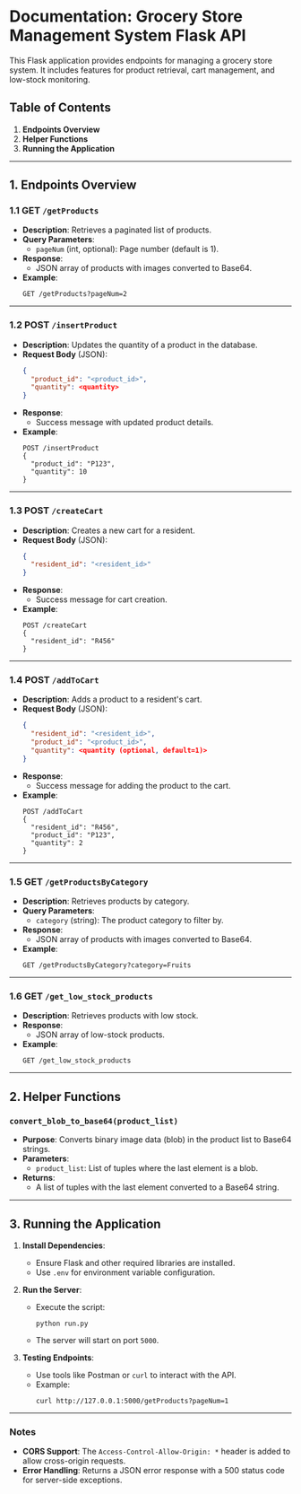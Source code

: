 
# Documentation: Grocery Store Management System Flask API

This Flask application provides endpoints for managing a grocery store system. It includes features for product retrieval, cart management, and low-stock monitoring.

## Table of Contents
1. **Endpoints Overview**
2. **Helper Functions**
3. **Running the Application**

---

## 1. Endpoints Overview

### **1.1 GET `/getProducts`**
- **Description**: Retrieves a paginated list of products.
- **Query Parameters**:
  - `pageNum` (int, optional): Page number (default is 1).
- **Response**:
  - JSON array of products with images converted to Base64.
- **Example**:
  ```
  GET /getProducts?pageNum=2
  ```

---

### **1.2 POST `/insertProduct`**
- **Description**: Updates the quantity of a product in the database.
- **Request Body** (JSON):
  ```json
  {
    "product_id": "<product_id>",
    "quantity": <quantity>
  }
  ```
- **Response**:
  - Success message with updated product details.
- **Example**:
  ```
  POST /insertProduct
  {
    "product_id": "P123",
    "quantity": 10
  }
  ```

---

### **1.3 POST `/createCart`**
- **Description**: Creates a new cart for a resident.
- **Request Body** (JSON):
  ```json
  {
    "resident_id": "<resident_id>"
  }
  ```
- **Response**:
  - Success message for cart creation.
- **Example**:
  ```
  POST /createCart
  {
    "resident_id": "R456"
  }
  ```

---

### **1.4 POST `/addToCart`**
- **Description**: Adds a product to a resident's cart.
- **Request Body** (JSON):
  ```json
  {
    "resident_id": "<resident_id>",
    "product_id": "<product_id>",
    "quantity": <quantity (optional, default=1)>
  }
  ```
- **Response**:
  - Success message for adding the product to the cart.
- **Example**:
  ```
  POST /addToCart
  {
    "resident_id": "R456",
    "product_id": "P123",
    "quantity": 2
  }
  ```

---

### **1.5 GET `/getProductsByCategory`**
- **Description**: Retrieves products by category.
- **Query Parameters**:
  - `category` (string): The product category to filter by.
- **Response**:
  - JSON array of products with images converted to Base64.
- **Example**:
  ```
  GET /getProductsByCategory?category=Fruits
  ```

---

### **1.6 GET `/get_low_stock_products`**
- **Description**: Retrieves products with low stock.
- **Response**:
  - JSON array of low-stock products.
- **Example**:
  ```
  GET /get_low_stock_products
  ```

---

## 2. Helper Functions

### **`convert_blob_to_base64(product_list)`**
- **Purpose**: Converts binary image data (blob) in the product list to Base64 strings.
- **Parameters**:
  - `product_list`: List of tuples where the last element is a blob.
- **Returns**:
  - A list of tuples with the last element converted to a Base64 string.

---

## 3. Running the Application

1. **Install Dependencies**:
   - Ensure Flask and other required libraries are installed.
   - Use `.env` for environment variable configuration.

2. **Run the Server**:
   - Execute the script:  
     ```
     python run.py
     ```
   - The server will start on port `5000`.

3. **Testing Endpoints**:
   - Use tools like Postman or `curl` to interact with the API.
   - Example:  
     ```
     curl http://127.0.0.1:5000/getProducts?pageNum=1
     ```

---

### Notes
- **CORS Support**: The `Access-Control-Allow-Origin: *` header is added to allow cross-origin requests.
- **Error Handling**: Returns a JSON error response with a 500 status code for server-side exceptions.
